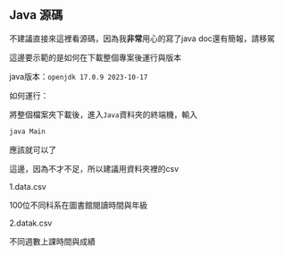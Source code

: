 ## Java 源碼

不建議直接來這裡看源碼，因為我**非常**用心的寫了java doc還有簡報，請移駕

這邊要示範的是如何在下載整個專案後運行與版本

java版本：`openjdk 17.0.9 2023-10-17`

如何運行：

將整個檔案夾下載後，進入`Java`資料夾的終端機，輸入

```bash
java Main
```
應該就可以了

這邊，因為不才不足，所以建議用資料夾裡的csv

1.data.csv

100位不同科系在圖書館閱讀時間與年級

2.datak.csv

不同週數上課時間與成績





